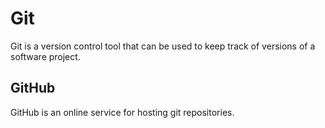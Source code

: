 # Git

Git is a version control tool that can be used to keep track of versions of a software project.



## GitHub



GitHub is an online service for hosting git repositories.